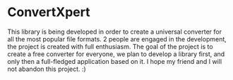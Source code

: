 # ConvertXpert

This library is being developed in order to create a universal converter for all the most popular file formats.
2 people are engaged in the development, the project is created with full enthusiasm.
The goal of the project is to create a free converter for everyone, we plan to develop a library first, and only then a full-fledged application based on it.
I hope my friend and I will not abandon this project. :)

